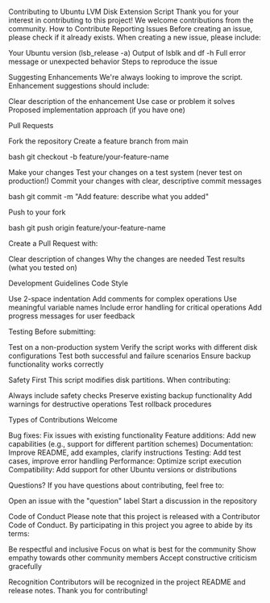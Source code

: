 Contributing to Ubuntu LVM Disk Extension Script
Thank you for your interest in contributing to this project! We welcome contributions from the community.
How to Contribute
Reporting Issues
Before creating an issue, please check if it already exists. When creating a new issue, please include:

Your Ubuntu version (lsb_release -a)
Output of lsblk and df -h
Full error message or unexpected behavior
Steps to reproduce the issue

Suggesting Enhancements
We're always looking to improve the script. Enhancement suggestions should include:

Clear description of the enhancement
Use case or problem it solves
Proposed implementation approach (if you have one)

Pull Requests

Fork the repository
Create a feature branch from main

bash   git checkout -b feature/your-feature-name

Make your changes
Test your changes on a test system (never test on production!)
Commit your changes with clear, descriptive commit messages

bash   git commit -m "Add feature: describe what you added"

Push to your fork

bash   git push origin feature/your-feature-name

Create a Pull Request with:

Clear description of changes
Why the changes are needed
Test results (what you tested on)



Development Guidelines
Code Style

Use 2-space indentation
Add comments for complex operations
Use meaningful variable names
Include error handling for critical operations
Add progress messages for user feedback

Testing
Before submitting:

Test on a non-production system
Verify the script works with different disk configurations
Test both successful and failure scenarios
Ensure backup functionality works correctly

Safety First
This script modifies disk partitions. When contributing:

Always include safety checks
Preserve existing backup functionality
Add warnings for destructive operations
Test rollback procedures

Types of Contributions Welcome

Bug fixes: Fix issues with existing functionality
Feature additions: Add new capabilities (e.g., support for different partition schemes)
Documentation: Improve README, add examples, clarify instructions
Testing: Add test cases, improve error handling
Performance: Optimize script execution
Compatibility: Add support for other Ubuntu versions or distributions

Questions?
If you have questions about contributing, feel free to:

Open an issue with the "question" label
Start a discussion in the repository

Code of Conduct
Please note that this project is released with a Contributor Code of Conduct. By participating in this project you agree to abide by its terms:

Be respectful and inclusive
Focus on what is best for the community
Show empathy towards other community members
Accept constructive criticism gracefully

Recognition
Contributors will be recognized in the project README and release notes.
Thank you for contributing!